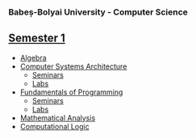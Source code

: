 ### Babeș-Bolyai University - Computer Science

## [Semester 1](https://github.com/cristicretu/ubb/tree/main/Semester_01)
- [Algebra]()
- [Computer Systems Architecture](https://github.com/cristicretu/ubb/tree/main/Semester_01/Computer_System_Architecture)
  - [Seminars]()
  - [Labs]()
- [Fundamentals of Programming](https://github.com/cristicretu/ubb/tree/main/Semester_01/Fundamentals_Programming  )
  - [Seminars]()
  - [Labs]()
- [Mathematical Analysis]()
- [Computational Logic](https://github.com/cristicretu/ubb/tree/main/Semester_01/Computational_Logic)

